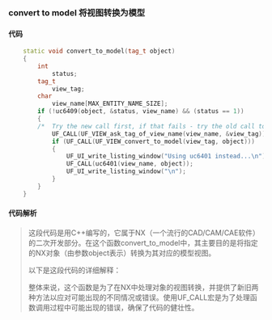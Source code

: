### convert to model 将视图转换为模型

#### 代码

```cpp
    static void convert_to_model(tag_t object)  
    {  
        int  
            status;  
        tag_t  
            view_tag;  
        char  
            view_name[MAX_ENTITY_NAME_SIZE];  
        if (!uc6409(object, &status, view_name) && (status == 1))  
        {  
        /*  Try the new call first, if that fails - try the old call too 译:首先尝试新方法，如果失败，再尝试旧方法。 */  
            UF_CALL(UF_VIEW_ask_tag_of_view_name(view_name, &view_tag));  
            if (UF_CALL(UF_VIEW_convert_to_model(view_tag, object)))  
            {  
                UF_UI_write_listing_window("Using uc6401 instead...\n");  
                UF_CALL(uc6401(view_name, object));  
                UF_UI_write_listing_window("\n");  
            }  
        }  
    }

```

#### 代码解析

> 这段代码是用C++编写的，它属于NX（一个流行的CAD/CAM/CAE软件）的二次开发部分。在这个函数convert_to_model中，其主要目的是将指定的NX对象（由参数object表示）转换为其对应的模型视图。
>
> 以下是这段代码的详细解释：
>
> 整体来说，这个函数是为了在NX中处理对象的视图转换，并提供了新旧两种方法以应对可能出现的不同情况或错误。使用UF_CALL宏是为了处理函数调用过程中可能出现的错误，确保了代码的健壮性。
>
